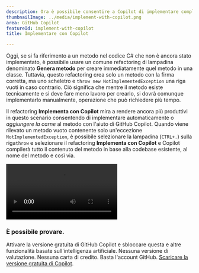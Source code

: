 ```yaml
---
description: Ora è possibile consentire a Copilot di implementare completamente un metodo C# vuoto.
thumbnailImage: ../media/implement-with-copilot.png
area: GitHub Copilot
featureId: implement-with-copilot
title: Implementare con Copilot

---
```



Oggi, se si fa riferimento a un metodo nel codice C# che non è ancora stato implementato, è possibile usare un comune refactoring di lampadina denominato **Genera metodo** per creare immediatamente quel metodo in una classe. Tuttavia, questo refactoring crea solo un metodo con la firma corretta, ma uno scheletro e `throw new NotImplementedException` una riga vuoti in caso contrario. Ciò significa che mentre il metodo esiste tecnicamente e si deve fare meno lavoro per crearlo, si dovrà comunque implementarlo manualmente, operazione che può richiedere più tempo.

Il refactoring **Implementa con Copilot** mira a rendere ancora più produttivi in questo scenario consentendo di implementare automaticamente o *aggiungere la carne* al metodo con l'aiuto di GitHub Copilot. Quando viene rilevato un metodo vuoto contenente solo un'eccezione `NotImplementedException`, è possibile selezionare la lampadina (`CTRL+.`) sulla riga`throw` e selezionare il refactoring **Implementa con Copilot** e Copilot compilerà tutto il contenuto del metodo in base alla codebase esistente, al nome del metodo e così via.

![Implementare con Copilot](../media/implement-with-copilot.mp4)

### È possibile provare.
Attivare la versione gratuita di GitHub Copilot e sbloccare questa e altre funzionalità basate sull'intelligenza artificiale.
Nessuna versione di valutazione. Nessuna carta di credito. Basta l'account GitHub. [Scaricare la versione gratuita di Copilot](https://github.com/settings/copilot).
